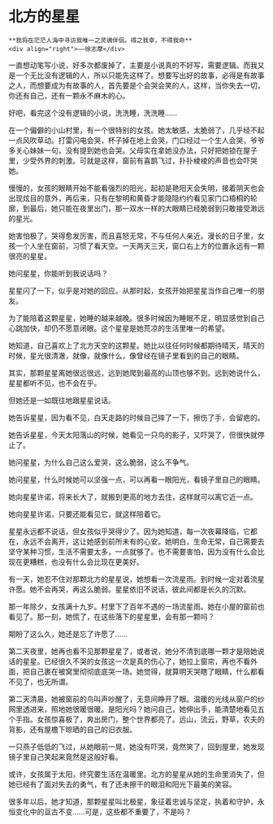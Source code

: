 # 北方的星星

``` admonish note 
**我将在茫茫人海中寻访我唯一之灵魂伴侣。得之我幸，不得我命**       
<div align="right">——徐志摩</div>
```

一直想动笔写小说，好多次都废掉了，主要是小说真的不好写，需要逻辑。而我又是一个无比没有逻辑的人，所以只能先这样了。想要写出好的故事，必得是有故事之人，而想要成为有故事的人，首先要是个会哭会笑的人，这样，当你失去一切，你还有自己，还有一颗永不麻木的心。

好吧，看完这个没有逻辑的小说，洗洗睡，洗洗睡……

在一个偏僻的小山村里，有一个很特别的女孩。她太敏感，太脆弱了，几乎经不起一点风吹草动。打雷闪电会哭，杯子掉在地上会哭，门口经过一个生人会哭，爷爷多关心妹妹一句，没有提到她也会哭。父母实在拿她没办法，只好把她锁在屋子里，少受外界的刺激。可就是这样，窗前有喜鹊飞过，扑扑棱棱的声音也会吓哭她。

慢慢的，女孩的眼睛开始不能看强烈的阳光，起初是艳阳天会失明，接着阴天也会出现炫目的意外，再后来，只有在黎明和黄昏才能隐隐约约看见家门口梧桐的轮廓，到最后，她只能在夜里出门，那一双水一样的大眼睛已经脆弱到只敢接受渺远的星光。

她害怕极了，哭得愈发厉害，而且喜怒无常，不与任何人亲近。漫长的日子里，女孩一个人坐在窗前，习惯了看天空。一天两天三天，窗口右上方的位置永远有一颗很亮的星星。

她问星星，你能听到我说话吗？

星星闪了一下，似乎是对她的回应。从那时起，女孩开始把星星当作自己唯一的朋友。

为了能陪着这颗星星，她睡的越来越晚。很多时候因为睡眠不足，明显感觉到自己心跳加快，却仍不愿意闭眼。这个星星是她荒凉的生活里唯一的希望。

她知道，自己喜欢上了北方天空的这颗星。她比以往任何时候都期待晴天，晴天的时候，星光很清澈，就像，就像什么，像曾经在镜子里看到的自己的眼睛。

其实，那颗星星离她很远很远，远到她爬到最高的山顶也够不到。远到她说什么，星星都听不见，也不会在乎。

但她还是一如既往地跟星星说话。

她告诉星星，因为看不见，白天走路的时候自己摔了一下，擦伤了手，会留疤的。

她告诉星星，今天太阳落山的时候，她看见一只鸟的影子，又吓哭了，但很快就停止了。

她问星星，为什么自己这么爱哭，这么脆弱，这么不争气。

她问星星，什么时候她可以坚强一点，可以再看一眼阳光，看镜子里自己的眼睛。

她向星星许诺，将来长大了，就搬到更高的地方去住，这样就可以离它近一点。

她向星星许诺，只要还能看见它，就这样陪着它。

星星永远都不说话，但女孩似乎哭得少了。因为她知道，每一次夜幕降临，它都在，永远不会离开，这让她感到前所未有的心安。她明白，生命无常，自己需要去坚守某种习惯，生活不需要太多，一点就够了。也不需要害怕，因为没有什么会比现在更糟糕，也没有什么会比现在更美好。

有一天，她忍不住对那颗北方的星星说，她想看一次流星雨。到时候一定对着流星许愿。她不会再哭，再这么脆弱。星星依旧不说话，彼此间都是长久的沉默。

那一年除夕，女孩满十九岁。村里下了百年不遇的一场流星雨。她在小屋的窗前也看见了。那一刻，她慌了，在这些落下的星星里，会有那一颗吗？

期盼了这么久，她还是忘了许愿了……

第二天夜里，她再也看不见那颗星星了，或者说，她分不清到底哪一颗才是陪她说话的星星。已经很久不哭的女孩这一次是真的伤心了，她拉上窗帘，再也不看外面，把自己裹在被窝里彻彻底底哭一场。她觉得，就算明天哭瞎了眼睛，什么都看不见了，也无所谓。

第二天清晨，她被窗前的鸟叫声吵醒了，无意间睁开了眼。温暖的光线从窗户的纱网里透进来，照地她很暖很暖。是阳光吗？她问自己，她伸出手，能清楚地看见五个手指。女孩惊喜极了，奔出房门，整个世界都亮了。远山，流云，野草，农夫的背影，还有屋檐下晾晒的自己的旧衣服。

一只燕子低低的飞过，从她眼前一晃，她没有吓哭，竟然笑了，回到屋里，她发现镜子里自己笑起来竟然是这般好看。

或许，女孩属于太阳，终究要生活在温暖里。北方的星星从她的生命里消失了，但她已经有了面对失去的勇气，有了还未擦干的眼泪和阳光下最美的笑容。

很多年以后，她才知道，那颗星星叫北极星，象征着忠诚与坚定，执着和守护，永恒变化中的亘古不变……可是，这些都不重要了，不是吗？

